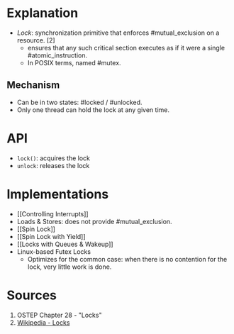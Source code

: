 # Explanation
- *Lock*: synchronization primitive that enforces #mutual_exclusion on a resource. [2]
	- ensures that any such critical section executes as if it were a single #atomic_instruction.
	- In POSIX terms, named #mutex.

## Mechanism
- Can be in two states: #locked / #unlocked.
- Only one thread can hold the lock at any given time.

# API
- `lock()`: acquires the lock
- `unlock`: releases the lock

# Implementations
- [[Controlling Interrupts]]
- Loads & Stores: does not provide #mutual_exclusion.
- [[Spin Lock]]
- [[Spin Lock with Yield]]
- [[Locks with Queues & Wakeup]]
- Linux-based Futex Locks
	- Optimizes for the common case: when there is no contention for the lock, very little work is done.

# Sources
1. OSTEP Chapter 28 - "Locks"
2. [Wikipedia - Locks](https://en.wikipedia.org/wiki/Lock_(computer_science))
